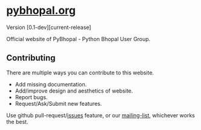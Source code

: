 # [pybhopal.org](https://pybhopal.github.io/)

Version [0.1-dev][current-release]

Official website of PyBhopal - Python Bhopal User Group.


## Contributing

There are multiple ways you can contribute to this website.

- Add missing documentation.
- Add/improve design and aesthetics of website.
- Report bugs.
- Request/Ask/Submit new features.

Use github pull-request/[issues][pybhopal-issues] feature, or our [mailing-list], whichever works the best.


[pybhopal-issues]: https://github.com/pybhopal/pybhopal.github.io/issues
[github-fork]: https://help.github.com/articles/fork-a-repo/
[mailing-list]: https://mail.python.org/mailman3/lists/pybhopal@python.org/
